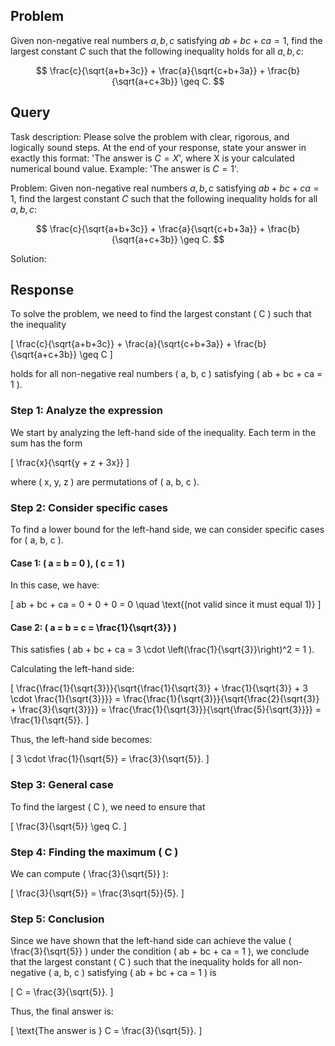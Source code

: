 ## Problem

Given non-negative real numbers $a, b, c$ satisfying $ab + bc + ca = 1$, find the largest constant $C$ such that the following inequality holds for all $a, b, c$:

$$
\frac{c}{\sqrt{a+b+3c}} + \frac{a}{\sqrt{c+b+3a}} + \frac{b}{\sqrt{a+c+3b}} \geq C.
$$

## Query

Task description: Please solve the problem with clear, rigorous, and logically sound steps. At the end of your response, state your answer in exactly this format: 'The answer is $C=X$', where X is your calculated numerical bound value. Example: 'The answer is $C=1$'.

Problem: Given non-negative real numbers $a, b, c$ satisfying $ab + bc + ca = 1$, find the largest constant $C$ such that the following inequality holds for all $a, b, c$:

$$
\frac{c}{\sqrt{a+b+3c}} + \frac{a}{\sqrt{c+b+3a}} + \frac{b}{\sqrt{a+c+3b}} \geq C.
$$

Solution:

## Response

To solve the problem, we need to find the largest constant \( C \) such that the inequality 

\[
\frac{c}{\sqrt{a+b+3c}} + \frac{a}{\sqrt{c+b+3a}} + \frac{b}{\sqrt{a+c+3b}} \geq C
\]

holds for all non-negative real numbers \( a, b, c \) satisfying \( ab + bc + ca = 1 \).

### Step 1: Analyze the expression

We start by analyzing the left-hand side of the inequality. Each term in the sum has the form 

\[
\frac{x}{\sqrt{y + z + 3x}}
\]

where \( x, y, z \) are permutations of \( a, b, c \). 

### Step 2: Consider specific cases

To find a lower bound for the left-hand side, we can consider specific cases for \( a, b, c \).

#### Case 1: \( a = b = 0 \), \( c = 1 \)

In this case, we have:

\[
ab + bc + ca = 0 + 0 + 0 = 0 \quad \text{(not valid since it must equal 1)}
\]

#### Case 2: \( a = b = c = \frac{1}{\sqrt{3}} \)

This satisfies \( ab + bc + ca = 3 \cdot \left(\frac{1}{\sqrt{3}}\right)^2 = 1 \).

Calculating the left-hand side:

\[
\frac{\frac{1}{\sqrt{3}}}{\sqrt{\frac{1}{\sqrt{3}} + \frac{1}{\sqrt{3}} + 3 \cdot \frac{1}{\sqrt{3}}}} = \frac{\frac{1}{\sqrt{3}}}{\sqrt{\frac{2}{\sqrt{3}} + \frac{3}{\sqrt{3}}}} = \frac{\frac{1}{\sqrt{3}}}{\sqrt{\frac{5}{\sqrt{3}}}} = \frac{1}{\sqrt{5}}.
\]

Thus, the left-hand side becomes:

\[
3 \cdot \frac{1}{\sqrt{5}} = \frac{3}{\sqrt{5}}.
\]

### Step 3: General case

To find the largest \( C \), we need to ensure that 

\[
\frac{3}{\sqrt{5}} \geq C.
\]

### Step 4: Finding the maximum \( C \)

We can compute \( \frac{3}{\sqrt{5}} \):

\[
\frac{3}{\sqrt{5}} = \frac{3\sqrt{5}}{5}.
\]

### Step 5: Conclusion

Since we have shown that the left-hand side can achieve the value \( \frac{3}{\sqrt{5}} \) under the condition \( ab + bc + ca = 1 \), we conclude that the largest constant \( C \) such that the inequality holds for all non-negative \( a, b, c \) satisfying \( ab + bc + ca = 1 \) is 

\[
C = \frac{3}{\sqrt{5}}.
\]

Thus, the final answer is:

\[
\text{The answer is } C = \frac{3}{\sqrt{5}}.
\]